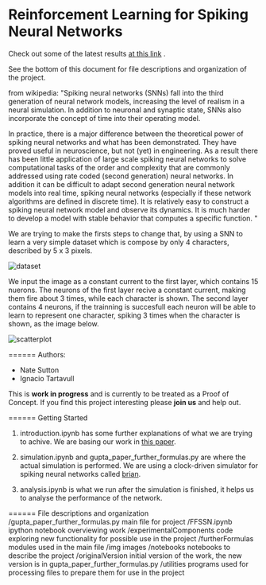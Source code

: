 Reinforcement Learning for Spiking Neural Networks
======
Check out some of the latest results [at this link](http://nbviewer.ipython.org/github/tartavull/snn-rl/blob/master/FFSSN.ipynb) .

See the bottom of this document for file descriptions and organization of the project.

from wikipedia: "Spiking neural networks (SNNs) fall into the third generation of neural network models,
increasing the level of realism in a neural simulation. 
In addition to neuronal and synaptic state, SNNs also incorporate the concept of time into their operating model.

In practice, there is a major difference between the theoretical power of spiking neural networks and what has been demonstrated. 
They have proved useful in neuroscience, but not (yet) in engineering. As a result there has been little application of large scale 
spiking neural networks to solve computational tasks of the order and complexity that are commonly addressed 
using rate coded (second generation) neural networks. In addition it can be difficult to adapt second generation 
neural network models into real time, spiking neural networks (especially if these network algorithms are defined in 
discrete time). It is relatively easy to construct a spiking neural network model and observe its dynamics.
It is much harder to develop a model with stable behavior that computes a specific function.
"

We are trying to make the firsts steps to change that, by using a SNN to learn a very simple dataset which is compose 
by only 4 characters, described by 5 x 3 pixels.

![dataset](https://raw.githubusercontent.com/tartavull/snn-rl/master/img/readme_1.png)

We input the image as a constant current to the first layer, which contains 15 nuerons. The neurons of the first layer recive a constant current, making them fire about 3 times, while each character is shown.
The second layer contains 4 neurons, if the trainning is succesfull each neuron will be able to learn to represent one character,
spiking 3 times when the character is shown, as the image below.

![scatterplot](https://raw.githubusercontent.com/tartavull/snn-rl/master/img/readme_2.png)

======
Authors:  
* Nate Sutton
* Ignacio Tartavull

This is **work in progress** and is currently to be treated as a Proof of Concept. If you find this project interesting please **join us** and help out.

======
Getting Started

1. introduction.ipynb has some further explanations of what we are trying to achive. We are basing our work in [this paper](http://www.personal.psu.edu/lnl/papers/Gupta_Long_2007.pdf).

2. simulation.ipynb and gupta_paper_further_formulas.py are where the actual simulation is performed. We are using a clock-driven simulator for spiking neural networks called [brian](https://github.com/brian-team/brian).

3. analysis.ipynb is what we run after the simulation is finished, it helps us to analyse the performance of the network.

======
File descriptions and organization
/gupta_paper_further_formulas.py main file for project
/FFSSN.ipynb ipython notebook overviewing work
/experimentalComponents code exploring new functionality for possible use in the project
/furtherFormulas modules used in the main file
/img images
/notebooks notebooks to describe the project
/originalVersion initial version of the work, the new version is in gupta_paper_further_formulas.py 
/utilities programs used for processing files to prepare them for use in the project
